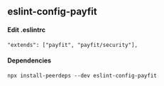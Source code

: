 ## eslint-config-payfit

#### Edit .eslintrc

```
"extends": ["payfit", "payfit/security"],
```

#### Dependencies

```
npx install-peerdeps --dev eslint-config-payfit
```
